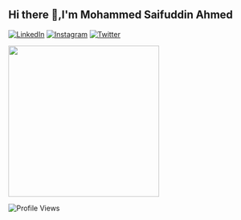 ## Hi there 👋,I'm Mohammed Saifuddin Ahmed

[![LinkedIn](https://img.shields.io/badge/-LinkedIn-blue?logo=linkedin&logoColor=white)](https://www.linkedin.com/in/mohammed-saifuddin-ahmed-648b28255/)
[![Instagram](https://img.shields.io/badge/-Instagram-pink?logo=instagram&logoColor=white)](https://www.instagram.com/saifuddin._.ahmed)
[![Twitter](https://img.shields.io/badge/-Twitter-1DA1F2?logo=twitter&logoColor=white)](https://twitter.com/saif_uddin12)

<img src="https://user-images.githubusercontent.com/75851313/151668395-5591532b-28da-46a6-9476-7c9694bcb60e.gif" width="300"/>

![Profile Views](https://komarev.com/ghpvc/?username=Saifuddin1902&color=blue)



